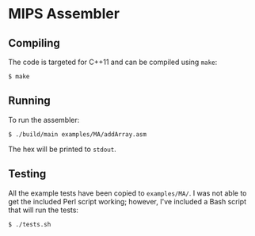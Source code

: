# MIPS Assembler

## Compiling

The code is targeted for C++11 and can be compiled using `make`:

```shell
$ make
```

## Running

To run the assembler:

```shell
$ ./build/main examples/MA/addArray.asm
```

The hex will be printed to `stdout`.

## Testing

All the example tests have been copied to `examples/MA/`. I was not able to get
the included Perl script working; however, I've included a Bash script that
will run the tests:

```shell
$ ./tests.sh
```
